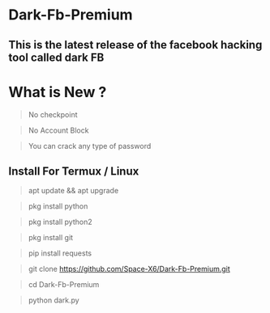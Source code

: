 # Dark-Fb-Premium
## This is the latest release of the facebook hacking tool called dark FB

# What is New ?
> No checkpoint

> No Account Block

> You can crack any type of password

## Install For Termux / Linux

> apt update && apt upgrade

> pkg install python

> pkg install python2

> pkg install git 

> pip install requests

> git clone https://github.com/Space-X6/Dark-Fb-Premium.git

> cd Dark-Fb-Premium

> python dark.py
